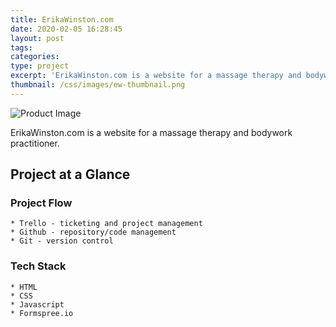 ```yaml
---
title: ErikaWinston.com
date: 2020-02-05 16:28:45
layout: post
tags:
categories:
type: project
excerpt: 'ErikaWinston.com is a website for a massage therapy and bodywork practitioner.'
thumbnail: /css/images/ew-thumbnail.png
---
```

![Product Image](/css/images/ew-thumbnail.png "Site Excerpt")

ErikaWinston.com is a website for a massage therapy and bodywork practitioner.

## Project at a Glance

### Project Flow
    * Trello - ticketing and project management
    * Github - repository/code management
    * Git - version control

### Tech Stack
    * HTML
    * CSS
    * Javascript
    * Formspree.io